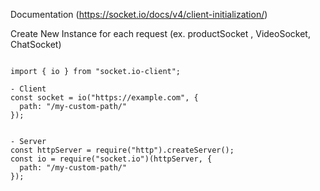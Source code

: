 
Documentation
(https://socket.io/docs/v4/client-initialization/)


Create New Instance for each request (ex. productSocket , VideoSocket, ChatSocket)

```

import { io } from "socket.io-client";

- Client
const socket = io("https://example.com", {
  path: "/my-custom-path/"
});


- Server
const httpServer = require("http").createServer();
const io = require("socket.io")(httpServer, {
  path: "/my-custom-path/"
});

```
